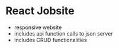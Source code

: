 # React Jobsite
- responsive website
- includes api function calls to json server
- includes CRUD functionalities
